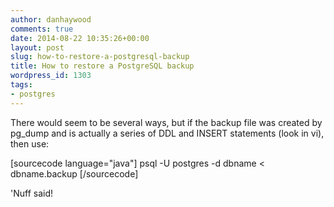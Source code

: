```yaml
---
author: danhaywood
comments: true
date: 2014-08-22 10:35:26+00:00
layout: post
slug: how-to-restore-a-postgresql-backup
title: How to restore a PostgreSQL backup
wordpress_id: 1303
tags:
- postgres
---
```


There would seem to be several ways, but if the backup file was created by pg_dump and is actually a series of DDL and INSERT statements (look in vi), then use:

[sourcecode language="java"]
psql -U postgres -d dbname < dbname.backup
[/sourcecode]

'Nuff said!


